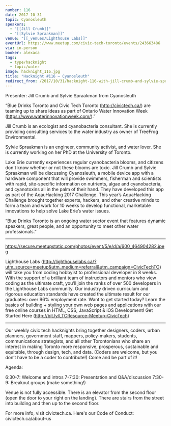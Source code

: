 ```yaml
---
number: 116
date: 2017-10-31
topic: Cyanosleuth
speakers:
  - "[[Jill Crumb]]"
  - "[[Sylvie Spraakman]]"
venue: "[[_venues/Lighthouse Labs]]"
eventUrl: https://www.meetup.com/civic-tech-toronto/events/243663486
via: in-person
booker: alexaca
tags:
  - type/hacknight
  - topic/water
image: hacknight_116.jpg
title: "Hacknight #116 – Cyanosleuth"
redirect_from: /2017/10/31/hacknight-116-with-jill-crumb-and-sylvie-spraakman/
---
```


Presenter: Jill Crumb and Sylvie Spraakman from Cyanosleuth

“Blue Drinks Toronto and Civic Tech Toronto (http://civictech.ca/) are teaming up to share ideas as part of Ontario Water Innovation Week (https://www.waterinnovationweek.com/).”

Jill Crumb is an ecologist and cyanobacteria consultant. She is currently providing consulting services to the water industry as owner of TreeFrog Environmental.

Sylvie Spraakman is an engineer, community activist, and water lover. She is currently working on her PhD at the University of Toronto.

Lake Erie currently experiences regular cyanobacteria blooms, and citizens don't know whether or not these blooms are toxic. Jill Crumb and Sylvie Spraakman will be discussing Cyanosleuth, a mobile device app with a hardware component that will provide swimmers, fisherman and scientists with rapid, site-specific information on nutrients, algae and cyanobacteria, and cyanotoxins all in the palm of their hand. They have developed this app as part of the AqauHacking 2017 Challenge. This year’s AquaHacking Challenge brought together experts, hackers, and other creative minds to form a team and work for 10 weeks to develop functional, marketable innovations to help solve Lake Erie’s water issues.

“Blue Drinks Toronto is an ongoing water sector event that features dynamic speakers, great people, and an opportunity to meet other water professionals.”

***

https://secure.meetupstatic.com/photos/event/5/e/d/a/600_464904282.jpeg

Lighthouse Labs (http://lighthouselabs.ca/?utm_source=meetup&utm_medium=referral&utm_campaign=CivicTechTO) will take you from coding hobbyist to professional developer in 8 weeks. With the support of a brilliant team of instructors and mentors who view coding as the ultimate craft, you’ll join the ranks of over 500 developers in the Lighthouse Labs community. Our industry driven curriculum and rigorous education standards have created the ultimate result for our graduates: over 96% employment rate. Want to get started today? Learn the basics of building + styling your own web pages and applications with our free online courses in HTML, CSS, JavaScript & iOS Development! Get Started Here (http://bit.ly/LTCResource-Meetup-CivicTech)

***

Our weekly civic tech hacknights bring together designers, coders, urban planners, government staff, mappers, policy-makers, students, communications strategists, and all other Torontonians who share an interest in making Toronto more responsive, prosperous, sustainable and equitable, through design, tech, and data. (Coders are welcome, but you don’t have to be a coder to contribute!) Come and be part of it!

Agenda:

6:30-7: Welcome and intros
7-7:30: Presentation and Q&A/discussion
7:30-9: Breakout groups (make something!)

Venue is not fully accessible. There is an elevator from the second floor (open the door to your right on the landing). There are stairs from the street into building and then up to the second floor.

For more info, visit civictech.ca. Here's our Code of Conduct: civictech.ca/about-us